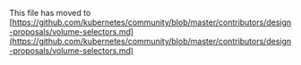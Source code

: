 This file has moved to [https://github.com/kubernetes/community/blob/master/contributors/design-proposals/volume-selectors.md](https://github.com/kubernetes/community/blob/master/contributors/design-proposals/volume-selectors.md)
